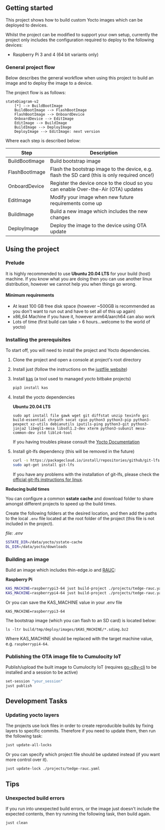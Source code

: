 ## Getting started

This project shows how to build custom Yocto images which can be deployed to devices.

Whilst the project can be modified to support your own setup, currently the project only includes the configuration required to deploy to the following devices:

* Raspberry Pi 3 and 4 (64 bit variants only)


### General project flow

Below describes the general workflow when using this project to build an image and to deploy the image to a device.

The project flow is as follows:

```mermaid
stateDiagram-v2
    [*] --> BuildBootImage
    BuildBootImage --> FlashBootImage
    FlashBootImage --> OnboardDevice
    OnboardDevice --> EditImage
    EditImage --> BuildImage
    BuildImage --> DeployImage
    DeployImage --> EditImage: next version
```

Where each step is described below:

|Step|Description|
-----|-----------|
|BuildBootImage|Build bootstrap image|
|FlashBootImage|Flash the bootstrap image to the device, e.g. flash the SD card (this is only required once!)|
|OnboardDevice|Register the device once to the cloud so you can enable Over-the-Air (OTA) updates|
|EditImage|Modify your image when new future requirements come up|
|BuildImage|Build a new image which includes the new changes|
|DeployImage|Deploy the image to the device using OTA update|


## Using the project

### Prelude

It is highly recommended to use **Ubuntu 20.04 LTS** for your build (host) machine. If you know what you are doing then you can use another linux distribution, however we cannot help you when things go wrong.

#### Minimum requirements

* At least 100 GB free disk space (however ~500GB is recommended as you don't want to run out and have to set all of this up again)
* x86_64 Machine if you have it, however arm64/aarch64 can also work 
* Lots of time (first build can take > 6 hours...welcome to the world of yocto)


### Installing the prerequisites

To start off, you will need to install the project and Yocto dependencies.

1. Clone the project and open a console at project's root directory

2. Install just (follow the instructions on the [justfile website](https://just.systems/man/en/chapter_5.html))

3. Install [kas](https://kas.readthedocs.io/en/latest/) (a tool used to managed yocto bitbake projects)

    ```sh
    pip3 install kas
    ```

4. Install the yocto dependencies

    **Ubuntu 20.04 LTS**

    ```
    sudo apt install file gawk wget git diffstat unzip texinfo gcc build-essential chrpath socat cpio python3 python3-pip python3-pexpect xz-utils debianutils iputils-ping python3-git python3-jinja2 libegl1-mesa libsdl1.2-dev xterm python3-subunit mesa-common-dev zstd liblz4-tool
    ```

    If you having troubles please consult the [Yocto Documentation](https://docs.yoctoproject.org/kirkstone/brief-yoctoprojectqs/index.html#building-your-image)

5. Install git-lfs dependency (this will be removed in the future)

    ```sh
    curl -s https://packagecloud.io/install/repositories/github/git-lfs/script.deb.sh | sudo bash
    sudo apt-get install git-lfs
    ```

    If you have any problems with the installation of git-lfs, please check the [official git-lfs instructions for linux](https://github.com/git-lfs/git-lfs/blob/main/INSTALLING.md).

**Reducing build times**

You can configure a common **sstate cache** and download folder to share amongst different projects to speed up the build times.

Create the following folders at the desired location, and then add the paths to the local `.env` file located at the root folder of the project (this file is not included in the project).

*file: .env*

```sh
SSTATE_DIR=/data/yocto/sstate-cache
DL_DIR=/data/yocto/downloads
```

### Building an image

Build an image which includes thin-edge.io and [RAUC](https://rauc.readthedocs.io/en/latest/):

**Raspberry Pi**

```sh
KAS_MACHINE=raspberrypi3-64 just build-project ./projects/tedge-rauc.yaml
KAS_MACHINE=raspberrypi4-64 just build-project ./projects/tedge-rauc.yaml
```

Or you can save the KAS_MACHINE value in your .env file

```
KAS_MACHINE=raspberrypi3-64
```

The bootstrap image (which you can flash to an SD card) is located below:

```
ls -ltr build/tmp/deploy/images/$KAS_MACHINE/*.sdimg.bz2
```

Where KAS_MACHINE should be replaced with the target machine value, e.g. `raspberrypi4-64`.

### Publishing the OTA image file to Cumulocity IoT


Publish/upload the built image to Cumulocity IoT (requires [go-c8y-cli](https://goc8ycli.netlify.app/) to be installed and a session to be active)

```sh
set-session "your_session"
just publish
```

## Development Tasks

### Updating yocto layers

The projects use lock files in order to create reproducible builds by fixing layers to specific commits. Therefore if you need to update them, then run the following task:

```sh
just update-all-locks
```

Or you can specify which project file should be updated instead (if you want more control over it).

```sh
just update-lock ./projects/tedge-rauc.yaml
```

## Tips

### Unexpected build errors

If you run into unexpected build errors, or the image just doesn't include the expected contents, then try running the following task, then build again.

```sh
just clean
```
